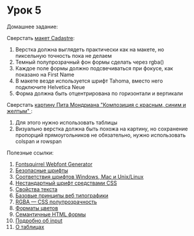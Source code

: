 # Урок 5

Домашнее задание:

Сверстать [макет Cadastre](homework5.psd):

1. Верстка должна выглядеть практически как на макете, но пиксельную точность пока не делаем
2. Темный полупрозрачный фон формы сделать через rgba()
3. Каждое поле формы должно подсвечиваться при фокусе, как показано на First Name
4. В макете везде используется шрифт Tahoma, вместо него подключите Helvetica Neue
5. Форма должна быть отцентрирована по горизонтали и вертикали

Сверстать [картину Пита Мондриана "Композиция с красным, синим и желтым" ](/table/homework5_table.png):

1. Для этого нужно использовать таблицы
2. Визуально верстка должна быть похожа на картину, но сохранение пропорций прямоугольников не обязательно, нужно использовать colspan и rowspan


Полезные ссылки:

1. [Fontsquirrel Webfont Generator](http://www.fontsquirrel.com/tools/webfont-generator)
2. [Безопасные шрифты](http://www.xiper.net/collect/html-and-css-tricks/typographics/safe-fonts.html)
3. [Соответствия шрифтов Windows, Mac и Unix/Linux](http://www.xiper.net/collect/html-and-css-tricks/typographics/safe-fonts-part2.html)
4. [Нестандартный шрифт средствами CSS](http://www.xiper.net/collect/html-and-css-tricks/typographics/font-face-non-standart-fonts-on-css.html)
5. [Свойства текста](http://htmlbook.ru/content/svoystva-teksta)
6. [Базовые принципы веб типографики](http://www.wearymax.ru/webmasters/typographic/)
7. [RGBA — CSS полупрозрачность](http://www.xiper.net/collect/html-and-css-tricks/css-tricks/rgba.html)
8. [Форматы цветов](http://htmlbook.ru/css/value/color)
9. [Семантичные HTML формы](http://www.xiper.net/learn/tegofenshuj/semantic-html-forms.html)
10. [Подробно об input](http://www.xiper.net/manuals/html/tags/input.html)
11. [О таблицах](http://htmlbook.ru/html/table)
